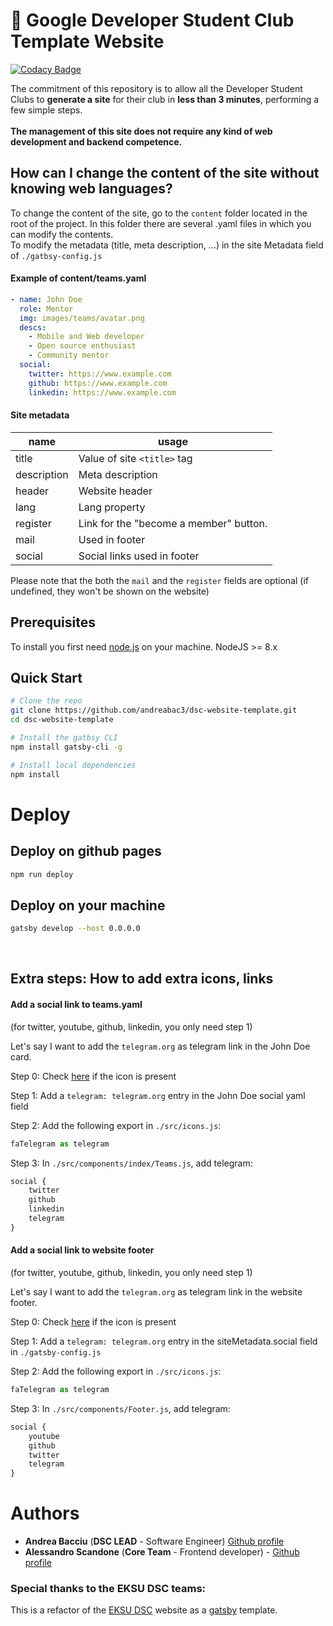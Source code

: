 # 🚀 Google Developer Student Club Template Website

[![Codacy Badge](https://api.codacy.com/project/badge/Grade/b3c527e65df74e49865a48233731b49b)](https://www.codacy.com/manual/andreabac3/dsc-website-template?utm_source=github.com&amp;utm_medium=referral&amp;utm_content=andreabac3/dsc-website-template&amp;utm_campaign=Badge_Grade)

The commitment of this repository is to allow all the Developer Student Clubs to **generate a site** for their club in **less than 3 minutes**, performing a few simple steps.<br> <br>
**The management of this site does not require any kind of web development and backend competence.**

## How can I change the content of the site without knowing web languages?

To change the content of the site, go to the `content` folder located in the root of the project. In this folder there are several .yaml files in which you can modify the contents.  <br> To modify the metadata (title, meta description, ...) in the site Metadata field of `./gatbsy-config.js`
#### Example of content/teams.yaml

```yaml
- name: John Doe
  role: Mentor
  img: images/teams/avatar.png
  descs:
    - Mobile and Web developer
    - Open source enthusiast
    - Community mentor
  social:
    twitter: https://www.example.com
    github: https://www.example.com
    linkedin: https://www.example.com
```

#### Site metadata

| name | usage |
|---|---|
| title |  Value of site `<title>` tag |
| description | Meta description  |
| header | Website header |
| lang | Lang property |
| register | Link for the "become a member" button. |
| mail | Used in footer |
| social | Social links used in footer |

Please note that the both the `mail` and the `register` fields are optional (if undefined, they won't be shown on the website)

## Prerequisites

To install you first need [node.js](https://nodejs.org/en/) on your machine.
NodeJS >= 8.x
## Quick Start

```sh
# Clone the repo
git clone https://github.com/andreabac3/dsc-website-template.git
cd dsc-website-template

# Install the gatbsy CLI
npm install gatsby-cli -g

# Install local dependencies
npm install 
```

# Deploy

## Deploy on github pages

```sh
npm run deploy
```

## Deploy on your machine 

```sh
gatsby develop --host 0.0.0.0
```

<br>

## Extra steps: How to add extra icons, links 
#### Add a social link to teams.yaml

(for twitter, youtube, github, linkedin, you only need step 1)

Let's say I want to add the `telegram.org` as telegram link in the John Doe card.

Step 0: Check [here](https://fontawesome.com/icons?d=gallery&s=brands) if the icon is present

Step 1: Add a `telegram: telegram.org` entry in the John Doe social yaml field

Step 2: Add the following export in `./src/icons.js`:

```js
faTelegram as telegram
```

Step 3: In `./src/components/index/Teams.js`, add telegram:

```graphql
social {
	twitter
	github
	linkedin
	telegram
}
```

#### Add a social link to website footer

(for twitter, youtube, github, linkedin, you only need step 1)

Let's say I want to add the `telegram.org` as telegram link in the website footer.

Step 0: Check [here](https://fontawesome.com/icons?d=gallery&s=brands) if the icon is present

Step 1: Add a `telegram: telegram.org` entry in the siteMetadata.social field in `./gatsby-config.js`

Step 2: Add the following export in `./src/icons.js`:

```js
faTelegram as telegram
```


Step 3: In `./src/components/Footer.js`, add telegram:

```graphql
social {
	youtube
	github
	twitter
	telegram
}
```

# Authors

*   **Andrea Bacciu**  (**DSC LEAD** - Software Engineer) [Github profile](https://github.com/andreabac3)
*   **Alessandro Scandone**  (**Core Team** - Frontend developer) - [Github profile](https://github.com/ascandone)

### Special thanks to the EKSU DSC teams:

This is a refactor of the [EKSU DSC](https://github.com/DSCEksu/dsceksu-laravel) website as a [gatsby](https://www.gatsbyjs.org/) template.
